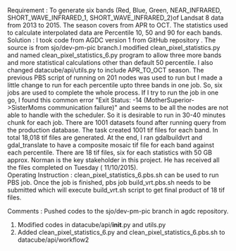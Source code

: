 Requirement : 
To generate six bands (Red, Blue, Green, NEAR_INFRARED, SHORT_WAVE_INFRARED_1, SHORT_WAVE_INFRARED_2)of Landsat 8 data from 2013 to 2015. The season covers from APR to OCT. The statistics used to calculate interpolated data are Percentile 10, 50 and 90 for each bands. 
Solution  :
I took code from AGDC version 1 from GitHub repository . The source is from  sjo/dev-pm-pic branch.I modified clean_pixel_statistics.py and named  clean_pixel_statistics_6.py program to allow three more bands and more statistical calculations other than default 50 percentile. I also changed datacube/api/utils.py to include APR_TO_OCT season. The previous PBS script of running on 201 nodes was used to run but I made a little change to run for each percentile upto three bands in one job.  So, six jobs are used to complete the whole process. If I try to run the job in one go, I found this common error "Exit Status: -14 (MotherSuperior->SisterMoms communication failure)" and seems to be all the nodes are not able to handle with the scheduler. So it is desirable to run in 30-40 minutes chunk for each job. There are 1001 datasets found after running query from the production database. The task created 1001 tif files for each band. In total 18,018 tif files are generated. At the end, I ran gdalbuildvrt and gdal_translate to have a composite mosaic tif file for each band against each percentile. There are 18 tif files, six for each statistics with 50 GB approx. Norman is the key stakeholder in this project. He has received all the files completed on Tuesday ( 11/10/2015).  
Operating Instruction :
clean_pixel_statistics_6.pbs.sh can be used to run PBS job. Once the job is finished, pbs job build_vrt.pbs.sh needs to be submitted which will execute build_vrt.sh script to get final product of 18 tif files.

Comments :
Pushed codes to the sjo/dev-pm-pic branch in agdc repository.
1)	Modified codes in datacube/api/__init__.py and utils.py
2)	Added clean_pixel_statistics_6.py and clean_pixel_statistics_6.pbs.sh to datacube/api/workflow2


